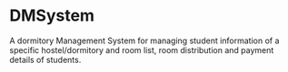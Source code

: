 # DMSystem
A dormitory Management System for managing student information of a specific hostel/dormitory and room list, room distribution 
and payment details of students.
